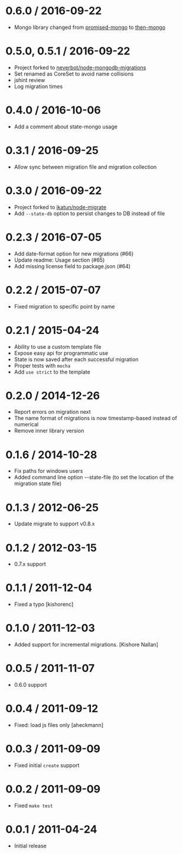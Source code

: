 0.6.0 / 2016-09-22
==================

  * Mongo library changed from [promised-mongo](https://github.com/gordonmleigh/promised-mongo) to [then-mongo](https://github.com/then/then-mongo)

0.5.0, 0.5.1 / 2016-09-22
==================

  * Project forked to [neverbot/node-mongodb-migrations](https://github.com/neverbot/node-mongodb-migrations)
  * Set renamed as CoreSet to avoid name collisions
  * jshint review
  * Log migration times


0.4.0 / 2016-10-06
==================

  * Add a comment about state-mongo usage

0.3.1 / 2016-09-25
==================

  * Allow sync between migration file and migration collection

0.3.0 / 2016-09-22
==================

  * Project forked to [ikatun/node-migrate](https://github.com/ikatun/node-migrate)
  * Add `--state-db` option to persist changes to DB instead of file

0.2.3 / 2016-07-05
==================

  * Add date-format option for new migrations (#66)
  * Update readme: Usage section (#65)
  * Add missing license field to package.json (#64)

0.2.2 / 2015-07-07
==================

  * Fixed migration to specific point by name

0.2.1 / 2015-04-24
==================

  * Ability to use a custom template file
  * Expose easy api for programmatic use
  * State is now saved after each successful migration
  * Proper tests with `mocha`
  * Add `use strict` to the template

0.2.0 / 2014-12-26
==================

  * Report errors on migration next
  * The name format of migrations is now timestamp-based instead of numerical
  * Remove inner library version

0.1.6 / 2014-10-28
==================

  * Fix paths for windows users
  * Added command line option --state-file (to set the location of the migration state file)

0.1.3 / 2012-06-25
==================

  * Update migrate to support v0.8.x

0.1.2 / 2012-03-15
==================

  * 0.7.x support

0.1.1 / 2011-12-04
==================

  * Fixed a typo [kishorenc]

0.1.0 / 2011-12-03
==================

  * Added support for incremental migrations. [Kishore Nallan]

0.0.5 / 2011-11-07
==================

  * 0.6.0 support

0.0.4 / 2011-09-12
==================

  * Fixed: load js files only [aheckmann]

0.0.3 / 2011-09-09
==================

  * Fixed initial `create` support

0.0.2 / 2011-09-09
==================

  * Fixed `make test`

0.0.1 / 2011-04-24
==================

  * Initial release
